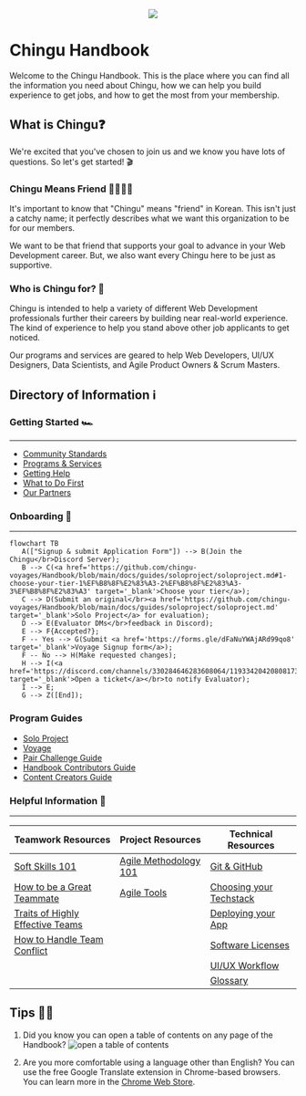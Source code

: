 <p align="center">
  <img src="./assets/chingu_logo.png">
</p>

# Chingu Handbook

Welcome to the Chingu Handbook. This is the place where you can find all the
information you need about Chingu, how we can help you build experience to get
jobs, and how to get the most from your membership.

## What is Chingu❓

We're excited that you've chosen to join us and we know you have lots of
questions. So let's get started! 🎬

### Chingu Means Friend 🫱🏻‍🫲🏼

It's important to know that "Chingu" means "friend" in Korean. This isn't just a
catchy name; it perfectly describes what we want this organization to be for our
members.

We want to be that friend that supports your goal to advance in your Web
Development career. But, we also want every Chingu here to be just as
supportive.

### Who is Chingu for? 🤔

Chingu is intended to help a variety of different Web Development professionals
further their careers by building near real-world experience. The kind of
experience to help you stand above other job applicants to get noticed.

Our programs and services are geared to help Web Developers, UI/UX Designers,
Data Scientists, and Agile Product Owners & Scrum Masters.

## Directory of Information ℹ️

### Getting Started 🏎️

---

- [Community Standards](./docs/gettingstarted/communitystds.md)
- [Programs & Services](./docs/gettingstarted/programs.md)
- [Getting Help](./docs/gettingstarted/gettinghelp.md)
- [What to Do First](./docs/gettingstarted/whattodofirst.md)
- [Our Partners](./docs/gettingstarted/partners.md)

### Onboarding 📒

---

```mermaid
flowchart TB
   A(["Signup & submit Application Form"]) --> B(Join the Chingu</br>Discord Server);
   B --> C(<a href='https://github.com/chingu-voyages/Handbook/blob/main/docs/guides/soloproject/soloproject.md#1-choose-your-tier-1%EF%B8%8F%E2%83%A3-2%EF%B8%8F%E2%83%A3-3%EF%B8%8F%E2%83%A3' target='_blank'>Choose your tier</a>);
   C --> D(Submit an original</br><a href='https://github.com/chingu-voyages/Handbook/blob/main/docs/guides/soloproject/soloproject.md' target='_blank'>Solo Project</a> for evaluation);
   D --> E(Evaluator DMs</br>feedback in Discord);
   E --> F{Accepted?};
   F -- Yes --> G(Submit <a href='https://forms.gle/dFaNuYWAjARd99qo8' target='_blank'>Voyage Signup form</a>);
   F -- No --> H(Make requested changes);
   H --> I(<a href='https://discord.com/channels/330284646283608064/1193342042080817323' target='_blank'>Open a ticket</a></br>to notify Evaluator);
   I --> E;
   G --> Z([End]);
```

### Program Guides

- [Solo Project](./docs/guides/soloproject/soloproject.md)
- [Voyage](./docs/guides/voyage/voyage.md)
- [Pair Challenge Guide](./docs/guides/pairprog/pairprog.md)
- [Handbook Contributors Guide](./docs/guides/contributors/contributors.md)
- [Content Creators Guide](./docs/guides/contentcreator/contentcreator.md)

### Helpful Information 📒

---

| Teamwork Resources | Project Resources | Technical Resources |
| ------------------ | ----------------- | ------------------- |
| [Soft Skills 101](./docs/resources/projresources/softskills101.md) | [Agile Methodology 101](./docs/resources/projresources/agile101.md) | [Git & GitHub](./docs/resources/techresources/gitgithub.md)  |
| [How to be a Great Teammate](./docs/resources/projresources/greatteammate.md) | [Agile Tools](./docs/resources/projresources/agiletools.md) | [Choosing your Techstack](./docs/resources/techresources/techstack.md)  |
| [Traits of Highly Effective Teams](./docs/resources/projresources/effectiveteams.md) | | [Deploying your App](./docs/resources/techresources/appdeployment.md) |
| [How to Handle Team Conflict](./docs/resources/projresources/teamconflict.md) | | [Software Licenses](./docs/resources/techresources/softwarelicenses.md) |
| | | [UI/UX Workflow](./docs/resources/techresources/uiux.md) |
| | | [Glossary](./docs/resources/glossary/glossary.md) |

## Tips 💁🏽

1. Did you know you can open a table of contents on any page of the Handbook?
   ![open a table of contents](./assets/How_to_open_TOC.gif)

2. Are you more comfortable using a language other than English? You can use the
   free Google Translate extension in Chrome-based browsers. You can learn more
   in the
   [Chrome Web Store](https://chrome.google.com/webstore/detail/google-translate/aapbdbdomjkkjkaonfhkkikfgjllcleb).
